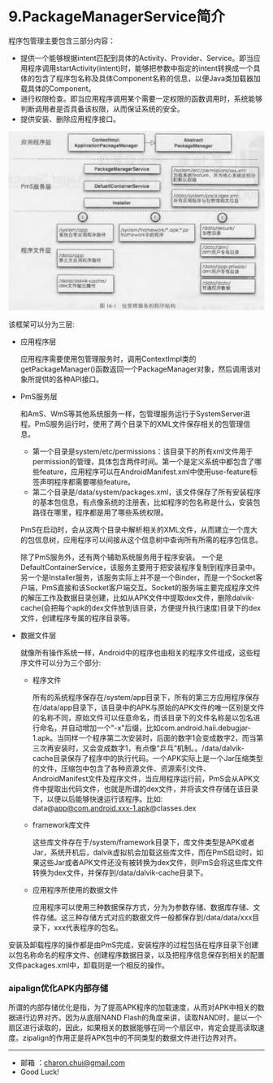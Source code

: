# 9.PackageManagerService简介

程序包管理主要包含三部分内容： 

- 提供一个能够根据intent匹配到具体的Activity、Provider、Service。即当应用程序调用startActivity(intent)时，能够把参数中指定的intent转换成一个具体的包含了程序包名称及具体Component名称的信息，以便Java类加载器加载具体的Component。
- 进行权限检查。即当应用程序调用某个需要一定权限的函数调用时，系统能够判断调用者是否具备该权限，从而保证系统的安全。
- 提供安装、删除应用程序接口。



![](https://raw.githubusercontent.com/CharonChui/Pictures/master/package_manager_service_archi.png)

该框架可以分为三层:  

- 应用程序层

    应用程序需要使用包管理服务时，调用ContextImpl类的getPackageManager()函数返回一个PackageManager对象，然后调用该对象所提供的各种API接口。

- PmS服务层

    和AmS、WmS等其他系统服务一样，包管理服务运行于SystemServer进程。PmS服务运行时，使用了两个目录下的XML文件保存相关的包管理信息。

    - 第一个目录是system/etc/permissions：该目录下的所有xml文件用于permission的管理，具体包含两件时间。第一个是定义系统中都包含了哪些feature，应用程序可以在AndroidManifest.xml中使用use-feature标签声明程序都需要哪些feature。
    - 第二个目录是/data/system/packages.xml，该文件保存了所有安装程序的基本包信息，有点像系统的注册表，比如程序的包名称是什么，安装包路径在哪里，程序都是用了哪些系统权限。

    PmS在启动时，会从这两个目录中解析相关的XML文件，从而建立一个庞大的包信息树，应用程序可以间接从这个信息树中查询所有所需的程序包信息。

    除了PmS服务外，还有两个辅助系统服务用于程序安装。 一个是DefaultContainerService，该服务主要用于把安装程序复制到程序目录中。另一个是Installer服务，该服务实际上并不是一个Binder，而是一个Socket客户端，PmS直接和该Socket客户端交互。Socket的服务端主要完成程序文件的解压工作及数据目录创建，比如从APK文件中提取dex文件，删除dalvik-cache(会把每个apk的dex文件放到该目录，方便提升执行速度)目录下的dex文件，创建程序专属的程序目录等。

- 数据文件层

    就像所有操作系统一样，Android中的程序也由相关的程序文件组成，这些程序文件可以分为三个部分:  

    - 程序文件

        所有的系统程序保存在/system/app目录下，所有的第三方应用程序保存在/data/app目录下，该目录中的APK与原始的APK文件的唯一区别是文件的名称不同，原始文件可以任意命名，而该目录下的文件名称是以包名进行命名，并自动增加一个"-x"后缀，比如com.android.haii.debugjar-1.apk。当同样一个程序第二次安装时，后面的数字1会变成数字2，而当第三次再安装时，又会变成数字1，有点像“乒乓”机制。。/data/dalvik-cache目录保存了程序中的执行代码。一个APK实际上是一个Jar压缩类型的文件，压缩包中包含了各种资源文件、资源索引文件、AndroidManifest文件及程序文件，当应用程序运行前，PmS会从APK文件中提取出代码文件，也就是所谓的dex文件，并将该文件存储在该目录下，以便以后能够快速运行该程序。比如: data@app@com.android.xxx-1.apk@classes.dex

    - framework库文件

        这些库文件存在于/system/framework目录下，库文件类型是APK或者Jar，系统开机后，dalvik虚拟机会加载这些库文件，而在PmS启动时，如果这些Jar或者APK文件还没有被转换为dex文件，则PmS会将这些库文件转换为dex文件，并保存到/data/dalvik-cache目录下。

    - 应用程序所使用的数据文件

        应用程序可以使用三种数据保存方式，分为为参数存储、数据库存储、文件存储。这三种存储方式对应的数据文件一般都保存到/data/data/xxx目录下，xxx代表程序的包名。



安装及卸载程序的操作都是由PmS完成，安装程序的过程包括在程序目录下创建以包名称命名的程序文件、创建程序数据目录，以及把程序信息保存到相关的配置文件packages.xml中，卸载则是一个相反的操作。





### aipalign优化APK内部存储

所谓的内部存储优化是指，为了提高APK程序的加载速度，从而对APK中相关的数据进行边界对齐。因为从底层NAND Flash的角度来讲，读取NAND时，是以一个扇区进行读取的，因此，如果相关的数据能够在同一个扇区中，肯定会提高读取速度。zipalign的作用正是将APK包中的不同类型的数据文件进行边界对齐。




---

- 邮箱 ：charon.chui@gmail.com  
- Good Luck! 

